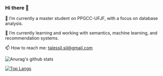 ### Hi there 👋

🔭 I’m currently a master student on PPGCC-UFJF, with a focus on database analysis.

🌱 I’m currently learning and working with semantics, machine learning, and recommendation systems.

📫 How to reach me: talessil.sil@gmail.com


![Anurag's github stats](https://github-readme-stats.vercel.app/api?username=Talessil&show_icons=true&theme=radical)

[![Top Langs](https://github-readme-stats.vercel.app/api/top-langs/?username=Talessil&layout=compact)](https://github.com/anuraghazra/github-readme-stats)
